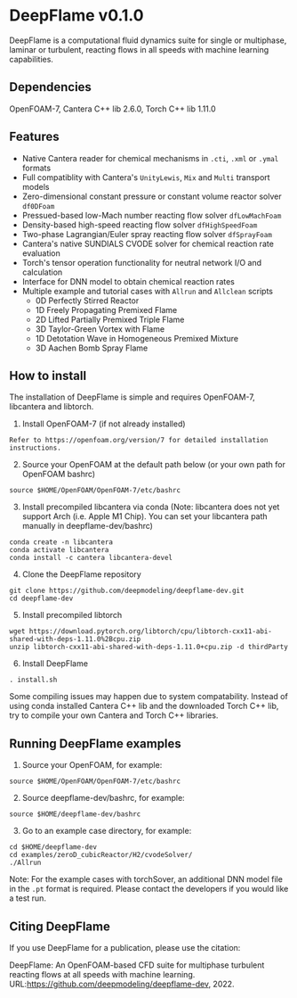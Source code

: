 # DeepFlame v0.1.0
DeepFlame is a computational fluid dynamics suite for single or multiphase, laminar or turbulent, reacting flows in all speeds with machine learning capabilities. 

## Dependencies
OpenFOAM-7, Cantera C++ lib 2.6.0, Torch C++ lib 1.11.0

## Features
- Native Cantera reader for chemical mechanisms in `.cti`, `.xml` or `.ymal` formats
- Full compatiblity with Cantera's `UnityLewis`, `Mix` and `Multi` transport models
- Zero-dimensional constant pressure or constant volume reactor solver `df0DFoam`
- Pressued-based low-Mach number reacting flow solver `dfLowMachFoam`
- Density-based high-speed reacting flow solver `dfHighSpeedFoam`
- Two-phase Lagrangian/Euler spray reacting flow solver `dfSprayFoam`
- Cantera's native SUNDIALS CVODE solver for chemical reaction rate evaluation
- Torch's tensor operation functionality for neutral network I/O and calculation
- Interface for DNN model to obtain chemical reaction rates 
- Multiple example and tutorial cases with `Allrun` and `Allclean` scripts
  - 0D Perfectly Stirred Reactor
  - 1D Freely Propagating Premixed Flame
  - 2D Lifted Partially Premixed Triple Flame
  - 3D Taylor-Green Vortex with Flame
  - 1D Detotation Wave in Homogeneous Premixed Mixture
  - 3D Aachen Bomb Spray Flame

## How to install
The installation of DeepFlame is simple and requires OpenFOAM-7, libcantera and libtorch. 

1. Install OpenFOAM-7 (if not already installed)
```
Refer to https://openfoam.org/version/7 for detailed installation instructions.
```
2. Source your OpenFOAM at the default path below (or your own path for OpenFOAM bashrc)
```
source $HOME/OpenFOAM/OpenFOAM-7/etc/bashrc 
```
3. Install precompiled libcantera via conda (Note: libcantera does not yet support Arch (i.e. Apple M1 Chip). You can set your libcantera path manually in deepflame-dev/bashrc)
```
conda create -n libcantera
conda activate libcantera
conda install -c cantera libcantera-devel
```
4. Clone the DeepFlame repository
```
git clone https://github.com/deepmodeling/deepflame-dev.git
cd deepflame-dev
```
5. Install precompiled libtorch 
```
wget https://download.pytorch.org/libtorch/cpu/libtorch-cxx11-abi-shared-with-deps-1.11.0%2Bcpu.zip
unzip libtorch-cxx11-abi-shared-with-deps-1.11.0+cpu.zip -d thirdParty
```
6. Install DeepFlame
```
. install.sh
```
Some compiling issues may happen due to system compatability. Instead of using conda installed Cantera C++ lib and the downloaded Torch C++ lib, try to compile your own Cantera and Torch C++ libraries.

## Running DeepFlame examples
1. Source your OpenFOAM, for example:
```
source $HOME/OpenFOAM/OpenFOAM-7/etc/bashrc 
```
2. Source deepflame-dev/bashrc, for example:
```
source $HOME/deepflame-dev/bashrc
```
3. Go to an example case directory, for example:
```
cd $HOME/deepflame-dev
cd examples/zeroD_cubicReactor/H2/cvodeSolver/
./Allrun
```

Note: For the example cases with torchSover, an additional DNN model file in the `.pt` format is required. Please contact the developers if you would like a test run. 


## Citing DeepFlame
If you use DeepFlame for a publication, please use the citation: 

DeepFlame: An OpenFOAM-based CFD suite for multiphase turbulent reacting flows at all speeds with machine learning. URL:https://github.com/deepmodeling/deepflame-dev, 2022.
